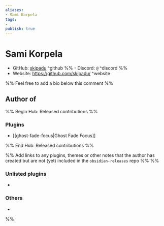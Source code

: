 ```yaml
---
aliases:
- Sami Korpela
tags: 
- 
publish: true
---
```


# Sami Korpela

- GitHub: [skipadu](https://github.com/skipadu/) ^github
%% - Discord: `@` ^discord %%
- Website: <https://github.com/skipadu/> ^website
<!-- - [[Publish sites|Publish site]]: ^publish -->

%% Feel free to add a bio below this comment %%


## Author of

%% Begin Hub: Released contributions %%
### Plugins
- [[ghost-fade-focus|Ghost Fade Focus]]

%% End Hub: Released contributions %%

%% Add links to any plugins, themes or other notes that the author has created but are not (yet) included in the `obsidian-releases` repo %%
%%
### Unlisted plugins

- 

### Others

- 
%%

<!--
## Sponsor this author

- [[GitHub sponsors]]: [Sponsor @skipadu on GitHub Sponsors](https://github.com/sponsors/skipadu) ^github-sponsor
- [[Buy me a coffee]]: ^buy-me-a-coffee
- [[PayPal]]: ^paypal
- [[Patreon]]: ^patreon

-->

<!--
## Follow this author

- [[YouTube Channels|On YouTube]]: ^youtube
- Twitter: ^twitter
- ...
-->
